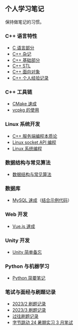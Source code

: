 ## 个人学习笔记

保持做笔记的习惯。

### C++ 语言特性

- [C 语言部分](./cpp/c.md)
- [C++ 杂记](./cpp/cpp_p0_sth.md)
- [C++ 基础部分](./cpp/cpp_p1_basic.md)
- [C++ STL](./cpp/cpp_p2_stl.md)
- [C++ 面向对象](./cpp/cpp_p3_class.md)
- [C++ 个人经验记录](./cpp/cpp_pl_experience.md)

### C++ 工具链

- [CMake 速成](./toolchains/cmake.md)
- [vcpkg 的使用](./toolchains/vcpkg.md)

### Linux 系统开发

- [C++ 服务端编程本质论](./linux_develop/cpp_network_programing.md)
- [Linux socket API 编程](./linux_develop/socketAPI.md)
- [Linux 系统编程](./linux_develop/unix_programing.md)

### 数据结构与常见算法

- [数据结构与常见算法](./dataStructure_and_algorithm/datastructure_algorithm.md)

### 数据库

- [MySQL 速成](./database/mysql.md)（[结合示例代码](./database/chapter2.sql)）

### Web 开发

- [Vue.js 速成](./web/vue.md)

### Unity 开发

- [Unity 简单备忘](./unity/unity.md)

### Python 与机器学习

- [Python 简要笔记](./python/python.md)

### 笔试与面经与刷题记录

- [2023/2 刷题记录](./interview_and_record/feb.md)
- [2023/3 刷题记录](./interview_and_record/mar.md)
- [过往刷题记录](./interview_and_record/record.md)
- [字节跳动 24 暑期实习 3 月笔试](./interview_and_record/24字节暑期实习3月笔试.md)



